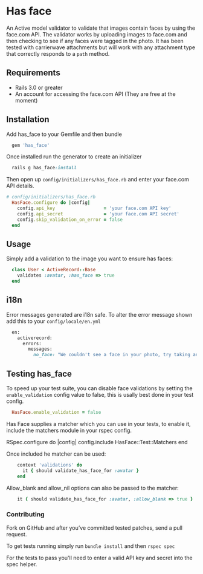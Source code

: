 # Has face
An Active model validator to validate that images contain faces by
using the face.com API. The validator works by uploading images to
face.com and then checking to see if any faces were tagged in the photo.
It has been tested with carrierwave attachments but will work with any
attachment type that correctly responds to a `path` method.

## Requirements
- Rails 3.0 or greater
- An account for accessing the face.com API (They are free at the moment)

## Installation
Add has_face to your Gemfile and then bundle

``` ruby
  gem 'has_face'
```

Once installed run the generator to create an initializer

``` ruby
  rails g has_face:install
```

Then open up `config/initializers/has_face.rb` and enter your face.com
API details.

``` ruby
# config/initializers/has_face.rb
  HasFace.configure do |config|
    config.api_key                  = 'your face.com API key'
    config.api_secret               = 'your face.com API secret'
    config.skip_validation_on_error = false
  end
```

## Usage

Simply add a validation to the image you want to ensure has faces:

``` ruby
  class User < ActiveRecord::Base
    validates :avatar, :has_face => true
  end
```

## i18n

Error messages generated are i18n safe. To alter the error message shown
add this to your `config/locale/en.yml`

``` ruby
  en:
    activerecord:
      errors:
        messages:
          no_face: "We couldn't see a face in your photo, try taking another one."
```

## Testing has_face

To speed up your test suite, you can disable face validations by setting the
`enable_validation` config value to false, this is usally best done in
your test config.

``` ruby
  HasFace.enable_validation = false
```

Has Face supplies a matcher which you can use in your tests, to
enable it, include the matchers module in your rspec config.

RSpec.configure do |config|
  config.include HasFace::Test::Matchers
end


Once included he matcher can be used:

``` ruby
    context 'validations' do
      it { should validate_has_face_for :avatar }
    end
```

Allow_blank and allow_nil options can also be passed to the matcher:

``` ruby
    it { should validate_has_face_for :avatar, :allow_blank => true }
```

### Contributing

Fork on GitHub and after you’ve committed tested patches, send a pull request.

To get tests running simply run `bundle install` and then `rspec spec`

For the tests to pass you'll need to enter a valid API key and
secret into the spec helper.
